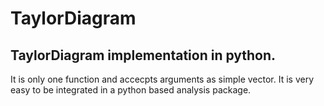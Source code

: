 # TaylorDiagram
## TaylorDiagram implementation in python. 

It is only one function and accecpts arguments as simple vector. It is very easy to be integrated in a python based analysis package. 
